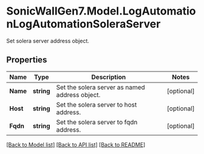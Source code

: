 # SonicWallGen7.Model.LogAutomationLogAutomationSoleraServer
Set solera server address object.

## Properties

Name | Type | Description | Notes
------------ | ------------- | ------------- | -------------
**Name** | **string** | Set the solera server as named address object. | [optional] 
**Host** | **string** | Set the solera server to host address. | [optional] 
**Fqdn** | **string** | Set the solera server to fqdn address. | [optional] 

[[Back to Model list]](../README.md#documentation-for-models) [[Back to API list]](../README.md#documentation-for-api-endpoints) [[Back to README]](../README.md)

